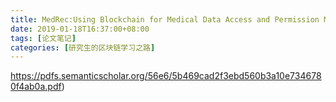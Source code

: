 ```yaml
---
title: MedRec:Using Blockchain for Medical Data Access and Permission Management
date: 2019-01-18T16:37:00+08:00
tags: [论文笔记]
categories: [研究生的区块链学习之路]
---
```


https://pdfs.semanticscholar.org/56e6/5b469cad2f3ebd560b3a10e7346780f4ab0a.pdf)



